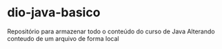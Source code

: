 # dio-java-basico
Repositório para armazenar todo o conteúdo do curso de Java
Alterando conteudo de um arquivo de forma local